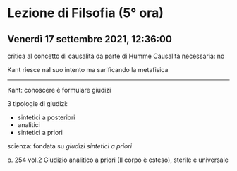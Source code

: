 # Lezione di Filsofia (5° ora) 
## Venerdì 17 settembre 2021, 12:36:00

critica al concetto di causalità da parte di Humme
Causalità necessaria: no 


Kant riesce nal suo intento ma sarificando la metafisica

---
Kant: conoscere è formulare giudizi

3 tipologie di giudizi:
* sintetici a posteriori
* analitici
* sintetici a priori

scienza: fondata su _giudizi sintetici a priori_


p. 254 vol.2
Giudizio analitico a priori (Il corpo è esteso), sterile e universale
<!--stackedit_data:
eyJoaXN0b3J5IjpbMTM3MTcxMjI3OCwtMTYwMDcwMjA5NF19
-->